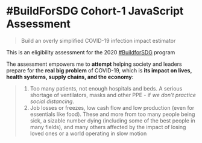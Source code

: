 # #BuildForSDG Cohort-1 JavaScript Assessment

> Build an overly simplified COVID-19 infection impact estimator

This is an eligibility assessment for the 2020 [#BuildforSDG](https://buildforsdg.andela.com/) program

The assessment empowers me to **attempt** helping society and leaders prepare for the **real big problem** of COVID-19, which is **its impact on lives, health systems, supply chains, and the economy**: 
> 1.  Too many patients, not enough hospitals and beds. A serious shortage of ventilators, masks and other PPE - if *we don’t practice social distancing*.
> 2.  Job losses or freezes, low cash flow and low production (even for essentials like food). These and more from too many people being sick, a sizable number dying (including some of the best people in many fields), and many others affected by the impact of losing loved ones or a world operating in slow motion
